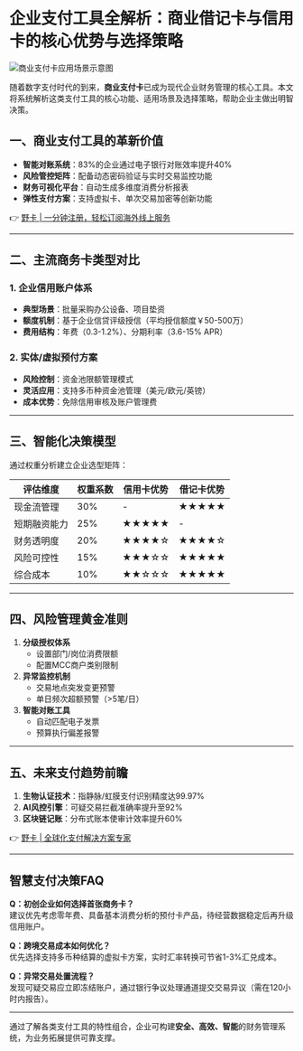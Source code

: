 # 企业支付工具全解析：商业借记卡与信用卡的核心优势与选择策略

![商业支付卡应用场景示意图](https://bbtdd.com/wp-content/uploads/img/831982223.webp)

随着数字支付时代的到来，**商业支付卡**已成为现代企业财务管理的核心工具。本文将系统解析这类支付工具的核心功能、适用场景及选择策略，帮助企业主做出明智决策。

## 一、商业支付工具的革新价值
- **智能对账系统**：83%的企业通过电子银行对账效率提升40%
- **风险管控矩阵**：配备动态密码验证与实时交易监控功能
- **财务可视化平台**：自动生成多维度消费分析报表
- **弹性支付方案**：支持虚拟卡、单次交易加密等创新功能

👉 [野卡 | 一分钟注册，轻松订阅海外线上服务](https://bbtdd.com/yeka)

---

## 二、主流商务卡类型对比
### 1. 企业信用账户体系
- **典型场景**：批量采购办公设备、项目垫资
- **额度机制**：基于企业信贷评级授信（平均授信额度￥50-500万）
- **费用结构**：年费（0.3-1.2%）、分期利率（3.6-15% APR）

### 2. 实体/虚拟预付方案
- **风险控制**：资金池限额管理模式
- **灵活应用**：支持多币种资金池管理（美元/欧元/英镑）
- **成本优势**：免除信用审核及账户管理费

---

## 三、智能化决策模型
通过权重分析建立企业选型矩阵：

| 评估维度       | 权重系数 | 信用卡优势 | 借记卡优势 |
|----------------|----------|------------|------------|
| 现金流管理     | 30%      | -          | ★★★★★     |
| 短期融资能力   | 25%      | ★★★★★     | -          |
| 财务透明度     | 20%      | ★★★★☆     | ★★★★☆     |
| 风险可控性     | 15%      | ★★★☆☆     | ★★★★★     |
| 综合成本       | 10%      | ★★☆☆☆     | ★★★★★     |

---

## 四、风险管理黄金准则
1. **分级授权体系**
   - 设置部门/岗位消费限额
   - 配置MCC商户类别限制
2. **异常监控机制**
   - 交易地点突发变更预警
   - 单日频次超额预警（>5笔/日）
3. **智能对账工具**
   - 自动匹配电子发票
   - 预算执行偏差报警

---

## 五、未来支付趋势前瞻
1. **生物认证技术**：指静脉/虹膜支付识别精度达99.97%
2. **AI风控引擎**：可疑交易拦截准确率提升至92%
3. **区块链记账**：分布式账本使审计效率提升60%

👉 [野卡 | 全球化支付解决方案专家](https://bbtdd.com/yeka)

---

## 智慧支付决策FAQ
**Q：初创企业如何选择首张商务卡？**  
建议优先考虑零年费、具备基本消费分析的预付卡产品，待经营数据稳定后再升级信用账户。

**Q：跨境交易成本如何优化？**  
优先选择支持多币种结算的虚拟卡方案，实时汇率转换可节省1-3%汇兑成本。

**Q：异常交易处置流程？**  
发现可疑交易应立即冻结账户，通过银行争议处理通道提交交易异议（需在120小时内报告）。

---

通过了解各类支付工具的特性组合，企业可构建**安全、高效、智能**的财务管理系统，为业务拓展提供可靠支撑。